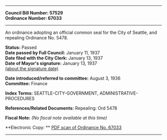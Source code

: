 * * * * *  
  
**Council Bill Number: [](#h0)[](#h2)57529**   
**Ordinance Number: 67033**  
  
* * * * *  
  
An ordinance adopting an official common seal for the City of Seattle, and repealing Ordinance No. 5478.  
  
**Status:** Passed   
**Date passed by Full Council:** January 11, 1937   
**Date filed with the City Clerk:** January 13, 1937   
**Date of Mayor's signature:** January 13, 1937   
[(about the signature date)](/~public/approvaldate.htm)   
  
  
**Date introduced/referred to committee:** August 3, 1936   
**Committee:** Finance   
  
**Index Terms:** SEATTLE-CITY-GOVERNMENT, ADMINISTRATIVE-PROCEDURES  
  
**References/Related Documents:** Repealing: Ord 5478  
  
**Fiscal Note:** *(No fiscal note available at this time)*  
  
**Electronic Copy: ** [PDF scan of Ordinance No. 67033](/~archives/Ordinances/Ord_67033.pdf)  
  
* * * * *  
